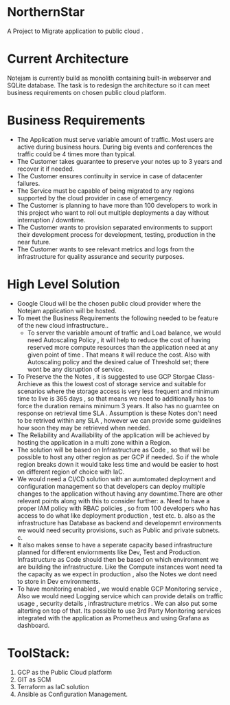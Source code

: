 # NorthernStar
A Project to Migrate application to public cloud . 

# Current Architecture
Notejam is currently build as monolith containing built-in webserver and SQLite database. The task is to redesign the
architecture so it can meet business requirements on chosen public cloud platform.
 

# Business Requirements

* The Application must serve variable amount of traffic. Most users are active during business hours. During big
events and conferences the traffic could be 4 times more than typical.
* The Customer takes guarantee to preserve your notes up to 3 years and recover it if needed.
* The Customer ensures continuity in service in case of datacenter failures.
* The Service must be capable of being migrated to any regions supported by the cloud provider in case of
emergency.
* The Customer is planning to have more than 100 developers to work in this project who want to roll out multiple
deployments a day without interruption / downtime.
* The Customer wants to provision separated environments to support their development process for development,
testing, production in the near future.
* The Customer wants to see relevant metrics and logs from the infrastructure for quality assurance and security
purposes.


# High Level Solution 

* Google Cloud will be the chosen public cloud provider where the Notejam application will be hosted.
* To meet the Business Requirements the following needed to be feature of the new cloud infrastructure..
     - To server the variable amount of traffic and Load balance, we would need Autoscaling Policy , it will help to reduce the cost of having reserved more compute resources than the application need at any given point of time . That means it will reduce the cost. Also with Autoscaling policy and the desired calue of Threshold set; there wont be any disruption of service.
* To Preserve the the Notes , it is suggested to use GCP Storgae Class- Archieve as this the lowest cost of storage service and suitable for scenarios where the storage access is very less frequent and minimum time to live is 365 days , so that means we need to additionally has to force the duration remains minimum 3 years.  It also has no guarntee on response on retrieval time SLA . Assumption is these Notes don't need to be retrived within any SLA , however we can provide some guidelines how soon they may be retrieved when needed.
* The Reliability and Availiability of the application will be achieved by hosting the application in a multi zone within a Region.
* The solution will be based on Infrastructure as Code , so that will be possible to host any other region as per GCP if needed. So if the whole region breaks down it would take less time and would be easier to host on different region of choice with IaC.
* We would need a CI/CD solution with an aumtomated deployment and configuration management so that developers can deploy multiple changes to the application without having any downtime.There are other relevant points along with this to consider further:
   a. Need to have a proper IAM policy with RBAC policies , so from 100 developers who has access to do what like deployment production , test etc.
   b. also as the infrastructure has Database as backend and developemnt environments we would need security provisions, such as Public and private subnets.
   c. 
* It also makes sense to have a seperate capacity based infrastructure planned for different enviornments like Dev, Test and Production. Infrastructure as Code should then be based on which environment we are building the infrastructure. Like the Compute instances wont need ta the capacity as we expect in production , also the Notes we dont need to store in Dev environments.
* To have monitoring enabled , we would enable GCP Monitoring service , Also we would need Logging service which can provide details on traffic usage , security details , infrastructure metrics . We can also put some alterting on top of that. Its possible to use 3rd Party Monitoring services integrated with the application as Prometheus and using Grafana as dashboard.

# ToolStack:
1. GCP as the Public Cloud platform
2. GIT as SCM
3. Terraform as IaC solution
4. Ansible as Configuration Management.
